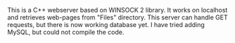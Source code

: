 This is a C++ webserver based on WINSOCK 2 library. It works on localhost and retrieves web-pages from "Files" directory. This server can handle GET requests, but there is now working database yet. I have tried adding MySQL, but could not compile the code.
